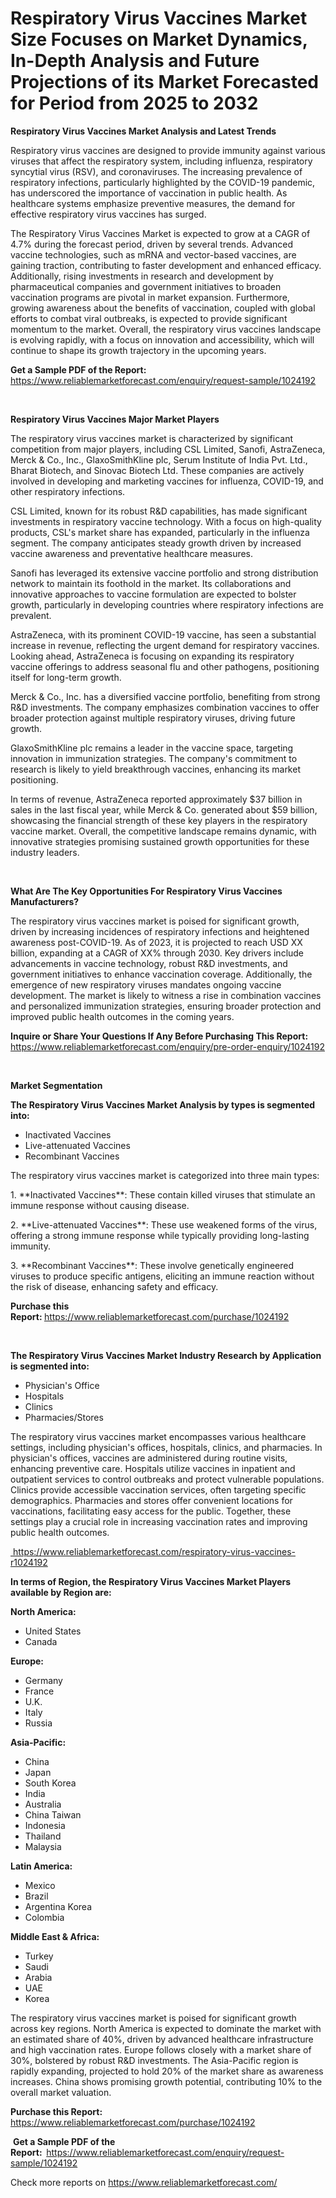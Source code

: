 <p><h1>Respiratory Virus Vaccines Market Size Focuses on Market Dynamics, In-Depth Analysis and Future Projections of its Market Forecasted for Period from 2025 to 2032</h1></p><p><strong>Respiratory Virus Vaccines Market Analysis and Latest Trends</strong></p>
<p><p>Respiratory virus vaccines are designed to provide immunity against various viruses that affect the respiratory system, including influenza, respiratory syncytial virus (RSV), and coronaviruses. The increasing prevalence of respiratory infections, particularly highlighted by the COVID-19 pandemic, has underscored the importance of vaccination in public health. As healthcare systems emphasize preventive measures, the demand for effective respiratory virus vaccines has surged.</p><p>The Respiratory Virus Vaccines Market is expected to grow at a CAGR of 4.7% during the forecast period, driven by several trends. Advanced vaccine technologies, such as mRNA and vector-based vaccines, are gaining traction, contributing to faster development and enhanced efficacy. Additionally, rising investments in research and development by pharmaceutical companies and government initiatives to broaden vaccination programs are pivotal in market expansion. Furthermore, growing awareness about the benefits of vaccination, coupled with global efforts to combat viral outbreaks, is expected to provide significant momentum to the market. Overall, the respiratory virus vaccines landscape is evolving rapidly, with a focus on innovation and accessibility, which will continue to shape its growth trajectory in the upcoming years.</p></p>
<p><strong>Get a Sample PDF of the Report:&nbsp;</strong> <a href="https://www.reliablemarketforecast.com/enquiry/request-sample/1024192?utm_campaign=2950&utm_medium=2&utm_source=Github&utm_content=ia&utm_term=22032025&utm_id=respiratory-virus-vaccines">https://www.reliablemarketforecast.com/enquiry/request-sample/1024192</a></p>
<p>&nbsp;</p>
<p><strong>Respiratory Virus Vaccines Major Market Players</strong></p>
<p><p>The respiratory virus vaccines market is characterized by significant competition from major players, including CSL Limited, Sanofi, AstraZeneca, Merck & Co., Inc., GlaxoSmithKline plc, Serum Institute of India Pvt. Ltd., Bharat Biotech, and Sinovac Biotech Ltd. These companies are actively involved in developing and marketing vaccines for influenza, COVID-19, and other respiratory infections.</p><p>CSL Limited, known for its robust R&D capabilities, has made significant investments in respiratory vaccine technology. With a focus on high-quality products, CSL's market share has expanded, particularly in the influenza segment. The company anticipates steady growth driven by increased vaccine awareness and preventative healthcare measures.</p><p>Sanofi has leveraged its extensive vaccine portfolio and strong distribution network to maintain its foothold in the market. Its collaborations and innovative approaches to vaccine formulation are expected to bolster growth, particularly in developing countries where respiratory infections are prevalent.</p><p>AstraZeneca, with its prominent COVID-19 vaccine, has seen a substantial increase in revenue, reflecting the urgent demand for respiratory vaccines. Looking ahead, AstraZeneca is focusing on expanding its respiratory vaccine offerings to address seasonal flu and other pathogens, positioning itself for long-term growth.</p><p>Merck & Co., Inc. has a diversified vaccine portfolio, benefiting from strong R&D investments. The company emphasizes combination vaccines to offer broader protection against multiple respiratory viruses, driving future growth.</p><p>GlaxoSmithKline plc remains a leader in the vaccine space, targeting innovation in immunization strategies. The company's commitment to research is likely to yield breakthrough vaccines, enhancing its market positioning.</p><p>In terms of revenue, AstraZeneca reported approximately $37 billion in sales in the last fiscal year, while Merck & Co. generated about $59 billion, showcasing the financial strength of these key players in the respiratory vaccine market. Overall, the competitive landscape remains dynamic, with innovative strategies promising sustained growth opportunities for these industry leaders.</p></p>
<p>&nbsp;</p>
<p><strong>What Are The Key Opportunities For Respiratory Virus Vaccines Manufacturers?</strong></p>
<p><p>The respiratory virus vaccines market is poised for significant growth, driven by increasing incidences of respiratory infections and heightened awareness post-COVID-19. As of 2023, it is projected to reach USD XX billion, expanding at a CAGR of XX% through 2030. Key drivers include advancements in vaccine technology, robust R&D investments, and government initiatives to enhance vaccination coverage. Additionally, the emergence of new respiratory viruses mandates ongoing vaccine development. The market is likely to witness a rise in combination vaccines and personalized immunization strategies, ensuring broader protection and improved public health outcomes in the coming years.</p></p>
<p><strong>Inquire or Share Your Questions If Any Before Purchasing This Report:</strong> <a href="https://www.reliablemarketforecast.com/enquiry/pre-order-enquiry/1024192?utm_campaign=2950&utm_medium=2&utm_source=Github&utm_content=ia&utm_term=22032025&utm_id=respiratory-virus-vaccines">https://www.reliablemarketforecast.com/enquiry/pre-order-enquiry/1024192</a></p>
<p>&nbsp;</p>
<p><strong>Market Segmentation</strong></p>
<p><strong>The Respiratory Virus Vaccines Market Analysis by types is segmented into:</strong></p>
<p><ul><li>Inactivated Vaccines</li><li>Live-attenuated Vaccines</li><li>Recombinant Vaccines</li></ul></p>
<p><p>The respiratory virus vaccines market is categorized into three main types: </p><p>1. **Inactivated Vaccines**: These contain killed viruses that stimulate an immune response without causing disease. </p><p>2. **Live-attenuated Vaccines**: These use weakened forms of the virus, offering a strong immune response while typically providing long-lasting immunity. </p><p>3. **Recombinant Vaccines**: These involve genetically engineered viruses to produce specific antigens, eliciting an immune reaction without the risk of disease, enhancing safety and efficacy.</p></p>
<p><strong>Purchase this Report:&nbsp;</strong><a href="https://www.reliablemarketforecast.com/purchase/1024192?utm_campaign=2950&utm_medium=2&utm_source=Github&utm_content=ia&utm_term=22032025&utm_id=respiratory-virus-vaccines">https://www.reliablemarketforecast.com/purchase/1024192</a></p>
<p>&nbsp;</p>
<p><strong>The Respiratory Virus Vaccines Market Industry Research by Application is segmented into:</strong></p>
<p><ul><li>Physician's Office</li><li>Hospitals</li><li>Clinics</li><li>Pharmacies/Stores</li></ul></p>
<p><p>The respiratory virus vaccines market encompasses various healthcare settings, including physician's offices, hospitals, clinics, and pharmacies. In physician's offices, vaccines are administered during routine visits, enhancing preventive care. Hospitals utilize vaccines in inpatient and outpatient services to control outbreaks and protect vulnerable populations. Clinics provide accessible vaccination services, often targeting specific demographics. Pharmacies and stores offer convenient locations for vaccinations, facilitating easy access for the public. Together, these settings play a crucial role in increasing vaccination rates and improving public health outcomes.</p></p>
<p><a href="https://www.reliablemarketforecast.com/respiratory-virus-vaccines-r1024192?utm_campaign=2950&utm_medium=2&utm_source=Github&utm_content=ia&utm_term=22032025&utm_id=respiratory-virus-vaccines">&nbsp;https://www.reliablemarketforecast.com/respiratory-virus-vaccines-r1024192</a></p>
<p><strong>In terms of Region, the Respiratory Virus Vaccines Market Players available by Region are:</strong></p>
<p>
    <p> <strong> North America: </strong>
        <ul>
            <li>United States</li>
            <li>Canada</li>
        </ul>
        </p> 
    <p> <strong> Europe: </strong>
        <ul>
            <li>Germany</li>
            <li>France</li>
            <li>U.K.</li>
            <li>Italy</li>
            <li>Russia</li>
        </ul>
        </p> 
    <p> <strong> Asia-Pacific: </strong>
        <ul>
            <li>China</li>
            <li>Japan</li>
            <li>South Korea</li>
            <li>India</li>
            <li>Australia</li>
            <li>China Taiwan</li>
            <li>Indonesia</li>
            <li>Thailand</li>
            <li>Malaysia</li>
        </ul>
        </p> 
    <p> <strong> Latin America: </strong>
        <ul>
            <li>Mexico</li>
            <li>Brazil</li>
            <li>Argentina Korea</li>
            <li>Colombia</li>
        </ul>
        </p> 
    <p> <strong> Middle East & Africa: </strong>
        <ul>
            <li>Turkey</li>
            <li>Saudi</li>
            <li>Arabia</li>
            <li>UAE</li>
            <li>Korea</li>
        </ul>
    </p>
    </p>
<p><p>The respiratory virus vaccines market is poised for significant growth across key regions. North America is expected to dominate the market with an estimated share of 40%, driven by advanced healthcare infrastructure and high vaccination rates. Europe follows closely with a market share of 30%, bolstered by robust R&D investments. The Asia-Pacific region is rapidly expanding, projected to hold 20% of the market share as awareness increases. China shows promising growth potential, contributing 10% to the overall market valuation.</p></p>
<p><strong>Purchase this Report: </strong><a href="https://www.reliablemarketforecast.com/purchase/1024192?utm_campaign=2950&utm_medium=2&utm_source=Github&utm_content=ia&utm_term=22032025&utm_id=respiratory-virus-vaccines">https://www.reliablemarketforecast.com/purchase/1024192</a></p>
<p>&nbsp;<strong>Get a Sample PDF of the Report:&nbsp;&nbsp;</strong><a href="https://www.reliablemarketforecast.com/enquiry/request-sample/1024192?utm_campaign=2950&utm_medium=2&utm_source=Github&utm_content=ia&utm_term=22032025&utm_id=respiratory-virus-vaccines">https://www.reliablemarketforecast.com/enquiry/request-sample/1024192</a></p>
<p><strong></strong></p>
<p>Check more reports on <a href="https://www.reliablemarketforecast.com/?utm_campaign=2950&utm_medium=2&utm_source=Github&utm_content=ia&utm_term=22032025&utm_id=respiratory-virus-vaccines">https://www.reliablemarketforecast.com/</a></p>